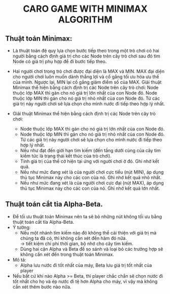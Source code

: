 <div align="center">
  <h1>CARO GAME WITH MINIMAX ALGORITHM</h1>
</div>

## Thuật toán Minimax:
  - Là thuật toán đệ quy lựa chọn bước tiếp theo trong một trò chơi có hai người bằng cách định giá trị cho các Node trên cây trò chơi sau đó tìm Node có giá trị phụ hợp để đi bước tiếp theo.
  - Hai người chơi trong trò chơi được đại diện là MAX và MIN. MAX đại diện cho người chơi luôn muốn dành thắng lợi và cố gắng tối ưu hóa ưu thế của mình. Ngược lại, MIN lại cố gắng giảm điểm số của MAX. Giải thuật Minimax thể hiện bằng cách định trị các Node trên cây trò chơi: Node thuộc lớp MAX thì gán cho nó giá trị lớn nhất của con Node đó. Node thuộc lớp MIN thì gán cho nó giá trị nhỏ nhất của con Node đó. Từ các giá trị này người chơi sẽ lựa chọn cho mình nước đi tiếp theo hợp lý nhất.

  - Giải thuật Minimax thể hiện bằng cách định trị các Node trên cây trò chơi:
    + Node thuộc lớp MAX thì gán cho nó giá trị lớn nhất của con Node đó.
    + Node thuộc lớp MIN thì gán cho nó giá trị nhỏ nhất của con Node đó. Từ các giá trị này người chơi sẽ lựa chọn cho mình nước đi tiếp theo hợp lý nhất.
    + Nếu như đạt đến giới hạn tìm kiếm (đến tầng dưới cùng của cây tìm kiếm tức là trạng thái kết thúc của trò chơi).
    + Tính giá trị của thế cờ hiện tại ứng với người chơi ở đó. Ghi nhớ kết quả.
    + Nếu như mức đang xét là của người chơi cực tiểu (nút MIN), áp dụng thủ tục Minimax này cho các con của nó. Ghi nhớ kết quả nhỏ nhất.
    + Nếu như mức đang xét là của người chơi cực đại (nút MAX), áp dụng thủ tục Minimax này cho các con của nó. Ghi nhớ kết quả lớn nhất.
  
## Thuật toán cắt tỉa Alpha-Beta.
  - Để tối ưu thuật toán Minimax nên ta sẽ bỏ những nút không tối ưu bằng thuật toán cắt tỉa Alpha-Beta.
  - Ý tưởng: 
    + Nếu một nhánh tìm kiếm nào đó không thể cải thiện với giá trị mà chúng ta đã có, thì không cần xét đến hàm đó nữa.<br>
    -> tiết kiệm chi phí thời gian, bộ nhớ cho cây tìm kiếm.
    + Dùng hai cận Alpha và Beta để so sánh và loại bỏ các trường hợp sẽ không cần xét đến trong thuật toán Minimax.
  - Mô tả: 
    + Alpha lưu nước đi tốt nhất của máy, Beta lưu giá trị tốt nhất của player
 -  Nếu bất cứ khi nào Alpha >= Beta, thì player chắc chắn sẽ chọn nước đi tốt nhất cho họ và ép nước đi tệ hơn Alpha cho máy, vì vậy mà không cần xét thêm bước nào nữa.



